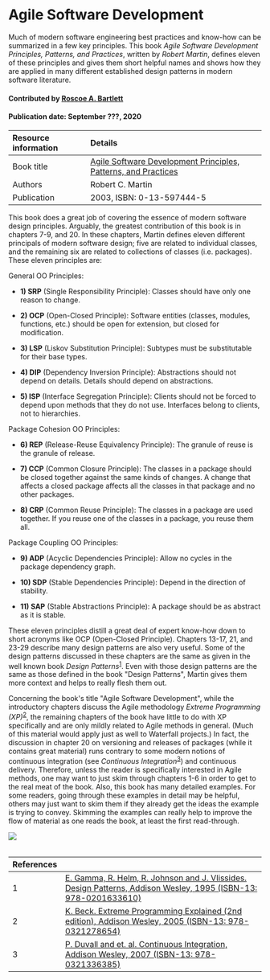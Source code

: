 # Agile Software Development
<!--deck text start-->
Much of modern software engineering best practices and know-how can be summarized in a few key principles.  This book *Agile Software Development Principles, Patterns, and Practices*, written by *Robert Martin*, defines eleven of these principles and gives them short helpful names and shows how they are applied in many different established design patterns in modern software literature. 
<!--deck text end-->

#### Contributed by [Roscoe A. Bartlett](https://github.com/bartlettroscoe)
#### Publication date: September ???, 2020


Resource information | Details 
:--- | :--- 
Book title  | [Agile Software Development Principles, Patterns, and Practices](https://books.google.com/books/about/Agile_Software_Development.html?id=0HYhAQAAIAAJ&source=kp_book_description)
Authors | Robert C. Martin
Publication | 2003, ISBN: 0-13-597444-5

This book does a great job of covering the essence of modern software design principles.
Arguably, the greatest contribution of this book is in chapters 7-9, and 20.
In these chapters, Martin defines eleven different principals of modern software design; five are related to individual classes, and the remaining six are related to collections of classes (i.e. packages).
These eleven principles are:

General OO Principles:

* **1) SRP** (Single Responsibility Principle): Classes should have only one reason to change.

* **2) OCP** (Open-Closed Principle): Software entities (classes, modules, functions, etc.) should be open for extension, but closed for modification.

* **3) LSP** (Liskov Substitution Principle): Subtypes must be substitutable for their base types.

* **4) DIP** (Dependency Inversion Principle): Abstractions should not depend on details. Details should depend on abstractions.

* **5) ISP** (Interface Segregation Principle): Clients should not be forced to depend upon methods that they do not use. Interfaces belong to clients, not to hierarchies.

Package Cohesion OO Principles:

* **6) REP** (Release-Reuse Equivalency Principle): The granule of reuse is the granule of release.

* **7) CCP** (Common Closure Principle): The classes in a package should be closed together against the same kinds of changes. A change that affects a closed package affects all the classes in that package and no other packages.

* **8) CRP** (Common Reuse Principle): The classes in a package are used together. If you reuse one of the classes in a package, you reuse them all.

Package Coupling OO Principles:

* **9) ADP** (Acyclic Dependencies Principle): Allow no cycles in the package dependency graph.

* **10) SDP** (Stable Dependencies Principle): Depend in the direction of stability.

* **11) SAP** (Stable Abstractions Principle): A package should be as abstract as it is stable.

These eleven principles distill a great deal of expert know-how down to short acronyms like OCP (Open-Closed Principle).
Chapters 13-17, 21, and 23-29 describe many design patterns are also very useful.
Some of the design patterns discussed in these chapters are the same as given in the well known book *Design Patterns*<sup>[1]</sup>.
Even with those design patterns are the same as those defined in the book "Design Patterns", Martin gives them more context and helps to really flesh them out.

Concerning the book's title "Agile Software Development", while the introductory chapters discuss the Agile methodology *Extreme Programming (XP)*<sup>[2]</sup>, the remaining chapters of the book have little to do with XP specifically and are only mildly related to Agile methods in general.
(Much of this material would apply just as well to Waterfall projects.)
In fact, the discussion in chapter 20 on versioning and releases of packages (while it contains great material) runs contrary to some modern notions of continuous integration (see *Continuous Integration*<sup>[3]</sup>) and continuous delivery.
Therefore, unless the reader is specifically interested in Agile methods, one may want to just skim through chapters 1-6 in order to get to the real meat of the book.
Also, this book has many detailed examples.  For some readers, going through these examples in detail may be helpful, others may just want to skim them if they already get the ideas the example is trying to convey.
Skimming the examples can really help to improve the flow of material as one reads the book, at least the first read-through.

<img src='https://github.com/betterscientificsoftware/images/raw/master/WorkingEffectivelyWithLegacyCode.jpg' class='logo' />

<br>

[1]: #ref1 "E. Gamma, R. Helm, R. Johnson and J. Vlissides. Design Patterns, Addison Wesley, 1995"
[2]: #ref2 "K. Beck. Extreme Programming Explained (2nd edition), Addison Wesley, 2005"
[3]: #ref3 "P. Duvall and et. al. Continuous Integration, Addison Wesley, 2007"

<br>


References | &nbsp;
:--- | :---
<a name="ref1"></a>1 | [E. Gamma, R. Helm, R. Johnson and J. Vlissides. Design Patterns, Addison Wesley, 1995 (ISBN-13: 978-0201633610)](https://www.amazon.com/Design-Patterns-Elements-Reusable-Object-Oriented/dp/0201633612)
<a name="ref2"></a>2 | [K. Beck. Extreme Programming Explained (2nd edition), Addison Wesley, 2005 (ISBN-13: 978-0321278654)](https://www.amazon.com/Extreme-Programming-Explained-Embrace-Change/dp/0321278658)
<a name="ref3"></a>3 | [P. Duvall and et. al. Continuous Integration, Addison Wesley, 2007 (ISBN-13: 978-0321336385)](https://www.amazon.com/Continuous-Integration-Improving-Software-Reducing/dp/0321336380)

<br>


<!---
Publish: preview
RSS update: 2019-06-05
Categories: Development, Reliability
Topics: design
Tags: book
Level: 2
Prerequisites: defaults
Aggregate: none
--->
